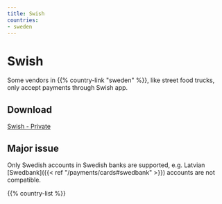 ```yaml
---
title: Swish
countries:
- sweden
---
```


# Swish
Some vendors in {{% country-link "sweden" %}}, like street food trucks, only accept payments through Swish app.

## Download
[Swish - Private](https://www.swish.nu/private)

## Major issue
Only Swedish accounts in Swedish banks are supported, e.g. Latvian [Swedbank]({{< ref "/payments/cards#swedbank" >}}) accounts are not compatible.

{{% country-list %}}
